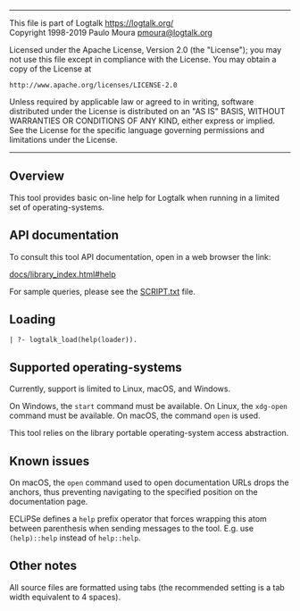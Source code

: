 ________________________________________________________________________

This file is part of Logtalk <https://logtalk.org/>  
Copyright 1998-2019 Paulo Moura <pmoura@logtalk.org>

Licensed under the Apache License, Version 2.0 (the "License");
you may not use this file except in compliance with the License.
You may obtain a copy of the License at

    http://www.apache.org/licenses/LICENSE-2.0

Unless required by applicable law or agreed to in writing, software
distributed under the License is distributed on an "AS IS" BASIS,
WITHOUT WARRANTIES OR CONDITIONS OF ANY KIND, either express or implied.
See the License for the specific language governing permissions and
limitations under the License.
________________________________________________________________________


Overview
--------

This tool provides basic on-line help for Logtalk when running in a limited
set of operating-systems.


API documentation
-----------------

To consult this tool API documentation, open in a web browser the link:

[docs/library_index.html#help](https://logtalk.org/docs/library_index.html#help)

For sample queries, please see the [SCRIPT.txt](SCRIPT.txt) file.


Loading
-------

	| ?- logtalk_load(help(loader)).


Supported operating-systems
---------------------------

Currently, support is limited to Linux, macOS, and Windows.

On Windows, the `start` command must be available. On Linux, the `xdg-open`
command must be available. On macOS, the command `open` is used.

This tool relies on the library portable operating-system access abstraction.


Known issues
------------

On macOS, the `open` command used to open documentation URLs drops the anchors,
thus preventing navigating to the specified position on the documentation page.

ECLiPSe defines a `help` prefix operator that forces wrapping this atom between
parenthesis when sending messages to the tool. E.g. use `(help)::help` instead
of `help::help`.


Other notes
-----------

All source files are formatted using tabs (the recommended setting is a
tab width equivalent to 4 spaces).
